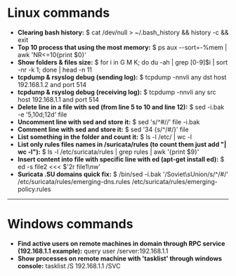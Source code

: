 # Linux commands
* **Clearing bash history:** $ cat /dev/null > ~/.bash_history && history -c && exit
* **Top 10 process that using the most memory:** $ ps aux --sort=-%mem | awk 'NR<=10{print $0}'
* **Show folders & files size:** $ for i in G M K; do du -ah | grep [0-9]$i | sort -nr -k 1; done | head -n 11
* **tcpdump & rsyslog debug (sending log):** $ tcpdump -nnvli any dst host 192.168.1.2 and port 514
* **tcpdump & rsyslog debug (receiving log):** $ tcpdump -nnvli any src host 192.168.1.1 and port 514
* **Delete line in a file with sed (from line 5 to 10 and line 12):** $ sed -i.bak -e '5,10d;12d' file
* **Uncomment line with sed and store it:** $ sed 's/^#//' file -i.bak
* **Comment line with sed and store it:** $ sed '34 {s/^/#/}' file
* **List something in the folder and count it:** $ ls -l /etc/ | wc -l
* **List only rules files names in /suricata/rules (to count them just add "| wc -l"):** $ ls -l /etc/suricata/rules | grep rules | awk '{print $9}'
* **Insert content into file with specific line with ed (apt-get install ed):** $ ed -s file2 <<< $'2r file1\nw'
* **Suricata .SU domains quick fix:** $ /bin/sed -i.bak '/Soviet\sUnion/s/^/#/' /etc/suricata/rules/emerging-dns.rules /etc/suricata/rules/emerging-policy.rules


- - - - -

# Windows commands
* **Find active users on remote machines in domain through RPC service (192.168.1.1 example):** query user /server:192.168.1.1
* **Show processes on remote machine with 'tasklist' through windows console:** tasklist /S 192.168.1.1 /SVC
